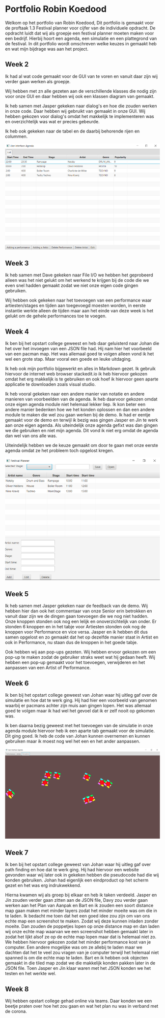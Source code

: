

# Portfolio Robin Koedood
Welkom op het portfolio van Robin Koedood, Dit portfolio is gemaakt voor de proftaak 1.3 Festival planner voor cijfer van de individuele opdracht. De opdracht luidt dat wij als groepje een festival planner moeten maken voor een bedrijf. Hierbij hoort een agenda, een simulatie en een plattegrond van de festival. In dit portfolio wordt omschreven welke keuzes in gemaakt heb en wat mijn bijdrage was aan het project.

## Week 2
Ik had al wat code gemaakt voor de GUI van te voren en vanuit daar zijn wij verder gaan werken als groepje.

Wij hebben met zn alle gezeten aan de verschillende klasses die nodig zijn voor onze GUI en daar hebben wij ook een klassen diagram van gemaakt.

Ik heb samen met Jasper gekeken naar dialog's en hoe die zouden werken in onze code. Daar hebben wij gebruikt van gemaakt in onze GUI. Wij hebben gekozen voor dialog's omdat het makkelijk te implementeren was en overzichtelijk was wat er precies gebeurde. 

Ik heb ook gekeken naar de tabel en de daarbij behorende rijen en colummen.

![Foto van onze GUI](https://github.com/Jaspervanes-github/proftaak-P1.3-B2/blob/master/portfolio's/resources/Robin/Agenda_GUI_voorbeeld.png)

## Week 3
Ik heb samen met Dave gekeken naar  File I/O we hebben het geprobeerd alleen was het niet gelukt om het werkend te krijgen bij de code die we even snel hadden gemaakt zodat we niet onze eigen code gingen gebruiken. 

Wij hebben ook gekeken naar het toevoegen van een performance waar artiesten/stages en tijden aan toegevoegd moesten worden, in eerste instantie werkte alleen de tijden maar aan het einde van deze week is het gelukt om de gehele performances toe te voegen. 

## Week 4
Ik ben bij het opstart college geweest en heb daar geluisterd naar Johan die het over het invoegen van een JSON file had. Hij nam hier het voorbeeld van een pacman map. Het was allemaal goed te volgen alleen vond ik het wel een grote stap. Maar vooral een goede en leuke uitdaging.

Ik heb ook mijn portfolio bijgewerkt en alles in Markdown gezet. Ik gebruik hiervoor de internet web browser stackedit.io ik heb hiervoor gekozen omdat het erg makkelijk is te gebruiken en ook hoef ik hiervoor geen aparte applicatie te downloaden zoals visual studio.

Ik heb vooral gekeken naar een andere manier van notatie en andere manieren van voorbeelden van de agenda. Ik heb daarvoor gekozen omdat onze eigen agenda module niet helemaal lekker liep. Ik kon beter een andere manier bedenken hoe we het konden oplossen en dan een andere module te maken die wel zou gaan werken bij de demo. Ik had er eentje gemaakt voor de demo en terwijl ik bezig was gingen Jasper en Jin te werk aan onze eigen agenda. Als uiteindelijk onze agenda gefixt was dan gingen we die gebruiken en niet mijn agenda. Dit vond ik niet erg omdat de agenda dan wel van ons alle was.

Uiteindelijk hebben we de keuze gemaakt om door te gaan met onze eerste agenda omdat ze het probleem toch opgelost kregen.

![Foto van de Backup](https://github.com/Jaspervanes-github/proftaak-P1.3-B2/blob/master/portfolio's/resources/Robin/Agenda_andere_versie.png)

## Week 5
Ik heb samen met Jasper gekeken naar de feedback van de demo. Wij hebben hier dan ook het commentaar van onze Senior erin betrokken en vanuit daar zijn we de dingen gaan toevoegen die we nog niet hadden. Onze knoppen stonden ook nog een lelijk en onoverzichtelijk van onder. Er stonden 6 knoppen en in het tabje voor Artiesten stonden ook nog de knoppen voor Performance en vice versa. Jasper en ik hebben dit dus samen opgelost en zo gemaakt dat het op dezelfde manier staat in Artist en ook in Performance, nu staan dus de knoppen in het goede tabje.

Ook hebben wij aan pop-ups gezeten. Wij hebben ervoor gekozen om een pop-up te maken zodat de gebruiker straks weet wat hij gedaan heeft. Wij hebben een pop-up gemaakt voor het toevoegen, verwijderen en het aanpassen van een Artist of Performance.
 
## Week 6
Ik ben bij het opstart college geweest van Johan waar hij uitleg gaf over de simulatie en hoe dat te werk ging. Hij had hier een voorbeeld van genomen waarbij er pacmans achter zijn muis aan gingen lopen. Het was allemaal goed te volgen maar ik had wel het gevoel dat ik er zelf nooit op gekomen was.

Ik ben daarna bezig geweest met het toevoegen van de simulatie in onze agenda module hiervoor heb ik een aparte tab gemaakt voor de simulatie. Dit ging goed. Ik heb de code van Johan kunnen overnemen en kunnen gebruiken maar ik moest nog wel het een en het ander aanpassen.

![Foto van onze GUI](https://github.com/Jaspervanes-github/proftaak-P1.3-B2/blob/master/portfolio's/resources/Robin/Simulatie_Voorbeeld.png)

## Week 7
Ik ben bij het opstart college geweest van Johan waar hij uitleg gaf over path finding en hoe dat te werk ging. Hij had hiervoor een website gevonden waar wij later ook in gekeken hebben die pseudocode had die wij konden gebruiken. Johan had eigenlijk een eindproduct op het scherm gezet en het was erg indrukwekkend.

Hierna kwamen wij als groep bij elkaar en heb ik taken verdeeld. Jasper en Jin zouden verder gaan zitten aan de JSON file, Davy zou verder gaan werken aan het Plan van Aanpak en Bart en ik zouden een soort distance map gaan maken met minder layers zodat het minder moeite was om die in te laden. Ik bedacht me toen dat het een goed idee zou zijn om van ons echte map een screenshot te maken. Zodat wij deze kunnen inladen zonder moeite.
Dan zouden de poppetjes lopen op onze distance map en dan laden wij onze echte map waarvan we een screenshot hebben gemaakt later in zodat het lijkt alsof ze op de echte map lopen maar dat is helemaal niet zo. We hebben hiervoor gekozen zodat het minder performance kost van je computer. Een andere mogelijke was om ze allebij te laden maar we dachten dat het te veel zou vragen van je computer terwijl het helemaal niet spanned is om die echte map te laden. Bart en ik hebben ook objecten gemaakt in die tiled map zodat we die makkelijk konden pakken later in de JSON file. Toen Jasper en Jin klaar waren met het JSON konden we het testen en het werkte wel. 

## Week 8
Wij hebben opstart college gehad online via teams. Daar konden we een beetje praten over hoe het zou gaan en wat het plan nu was in verband met de corona.

